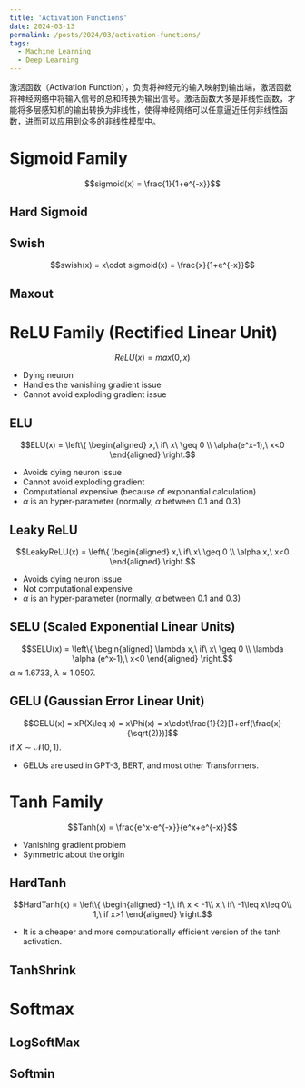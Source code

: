 ```yaml
---
title: 'Activation Functions'
date: 2024-03-13
permalink: /posts/2024/03/activation-functions/
tags:
  - Machine Learning
  - Deep Learning
---
```


激活函数（Activation Function），负责将神经元的输入映射到输出端，激活函数将神经网络中将输入信号的总和转换为输出信号。激活函数大多是非线性函数，才能将多层感知机的输出转换为非线性，使得神经网络可以任意逼近任何非线性函数，进而可以应用到众多的非线性模型中。


Sigmoid Family
======
$$sigmoid(x) = \frac{1}{1+e^{-x}}$$

Hard Sigmoid
------
$$$$

Swish
------
$$swish(x) = x\cdot sigmoid(x) = \frac{x}{1+e^{-x}}$$

Maxout
------


ReLU Family (Rectified Linear Unit)
======
$$ReLU(x) = max(0,x)$$
- Dying neuron
- Handles the vanishing gradient issue
- Cannot avoid exploding gradient issue

ELU
------
$$ELU(x) = \left\{
\begin{aligned}
x,\ if\ x\ \geq 0 \\
\alpha(e^x-1),\ x<0
\end{aligned}
\right.$$

- Avoids dying neuron issue
- Cannot avoid exploding gradient
- Computational expensive (because of exponantial calculation)
- $\alpha$ is an hyper-parameter (normally, $\alpha$ between 0.1 and 0.3)

Leaky ReLU
------
$$LeakyReLU(x) = \left\{
\begin{aligned}
x,\ if\ x\ \geq 0 \\
\alpha x,\ x<0
\end{aligned}
\right.$$

- Avoids dying neuron issue
- Not computational expensive
- $\alpha$ is an hyper-parameter (normally, $\alpha$ between 0.1 and 0.3)

SELU (Scaled Exponential Linear Units)
------
$$SELU(x) = \left\{
\begin{aligned}
\lambda x,\ if\ x\ \geq 0 \\
\lambda \alpha (e^x-1),\ x<0
\end{aligned}
\right.$$
$\alpha \approx 1.6733$, $\lambda \approx 1.0507$.

GELU (Gaussian Error Linear Unit)
------
$$GELU(x) = xP(X\leq x) = x\Phi(x) = x\cdot\frac{1}{2}[1+erf(\frac{x}{\sqrt(2)})]$$
if $X \sim \mathcal{N}(0,1)$.

- GELUs are used in GPT-3, BERT, and most other Transformers.

Tanh Family
======
$$Tanh(x) = \frac{e^x-e^{-x}}{e^x+e^{-x}}$$
- Vanishing gradient problem
- Symmetric about the origin

HardTanh
------
$$HardTanh(x) = \left\{
\begin{aligned}
-1,\ if\ x < -1\\
x,\ if\ -1\leq x\leq 0\\
1,\ if x>1
\end{aligned}
\right.$$

- It is a cheaper and more computationally efficient version of the tanh activation.

TanhShrink
------

Softmax
======

LogSoftMax
------

Softmin
------
